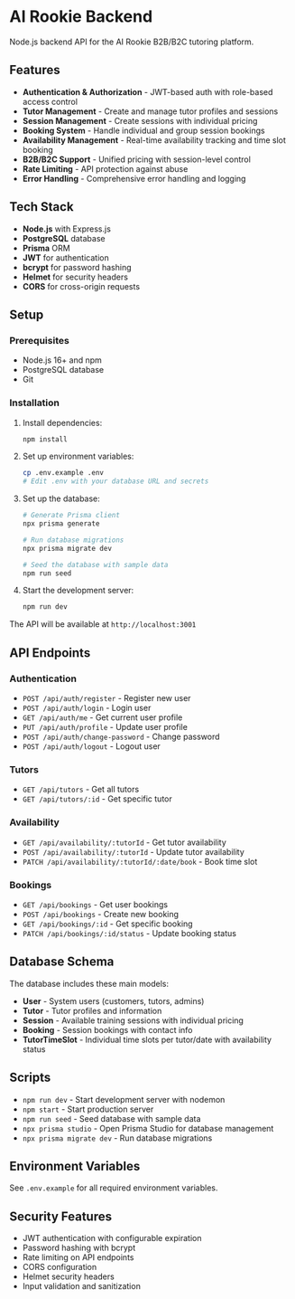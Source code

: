 # AI Rookie Backend

Node.js backend API for the AI Rookie B2B/B2C tutoring platform.

## Features

- **Authentication & Authorization** - JWT-based auth with role-based access control
- **Tutor Management** - Create and manage tutor profiles and sessions
- **Session Management** - Create sessions with individual pricing
- **Booking System** - Handle individual and group session bookings
- **Availability Management** - Real-time availability tracking and time slot booking
- **B2B/B2C Support** - Unified pricing with session-level control
- **Rate Limiting** - API protection against abuse
- **Error Handling** - Comprehensive error handling and logging

## Tech Stack

- **Node.js** with Express.js
- **PostgreSQL** database
- **Prisma** ORM
- **JWT** for authentication
- **bcrypt** for password hashing
- **Helmet** for security headers
- **CORS** for cross-origin requests

## Setup

### Prerequisites

- Node.js 16+ and npm
- PostgreSQL database
- Git

### Installation

1. Install dependencies:
   ```bash
   npm install
   ```

2. Set up environment variables:
   ```bash
   cp .env.example .env
   # Edit .env with your database URL and secrets
   ```

3. Set up the database:
   ```bash
   # Generate Prisma client
   npx prisma generate
   
   # Run database migrations
   npx prisma migrate dev
   
   # Seed the database with sample data
   npm run seed
   ```

4. Start the development server:
   ```bash
   npm run dev
   ```

The API will be available at `http://localhost:3001`

## API Endpoints

### Authentication
- `POST /api/auth/register` - Register new user
- `POST /api/auth/login` - Login user
- `GET /api/auth/me` - Get current user profile
- `PUT /api/auth/profile` - Update user profile
- `POST /api/auth/change-password` - Change password
- `POST /api/auth/logout` - Logout user

### Tutors
- `GET /api/tutors` - Get all tutors
- `GET /api/tutors/:id` - Get specific tutor

### Availability
- `GET /api/availability/:tutorId` - Get tutor availability
- `POST /api/availability/:tutorId` - Update tutor availability
- `PATCH /api/availability/:tutorId/:date/book` - Book time slot

### Bookings
- `GET /api/bookings` - Get user bookings
- `POST /api/bookings` - Create new booking
- `GET /api/bookings/:id` - Get specific booking
- `PATCH /api/bookings/:id/status` - Update booking status

## Database Schema

The database includes these main models:
- **User** - System users (customers, tutors, admins)
- **Tutor** - Tutor profiles and information
- **Session** - Available training sessions with individual pricing
- **Booking** - Session bookings with contact info
- **TutorTimeSlot** - Individual time slots per tutor/date with availability status

## Scripts

- `npm run dev` - Start development server with nodemon
- `npm start` - Start production server
- `npm run seed` - Seed database with sample data
- `npx prisma studio` - Open Prisma Studio for database management
- `npx prisma migrate dev` - Run database migrations

## Environment Variables

See `.env.example` for all required environment variables.

## Security Features

- JWT authentication with configurable expiration
- Password hashing with bcrypt
- Rate limiting on API endpoints
- CORS configuration
- Helmet security headers
- Input validation and sanitization